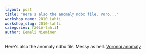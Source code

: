 ```yaml
---
layout: post
title: "Here's also the anomaly ndbx file. Voro..."
workshop_name: 2010 Lahti
workshop_slug: 2010-lahti
categories: [2010-lahti]
author: Eemeli Nieminen 
---
```

Here's also the anomaly ndbx file. Messy as hell.
<a href='http://workshops.nodebox.net/2010/wp-content/uploads/Voronoi_anomaly.zip'>Voronoi anomaly</a>
